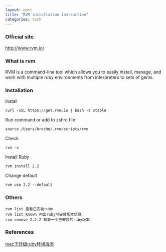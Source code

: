 ```yaml
---
layout: post
title: "RVM installation instruction"
categories: tech
---
```


### Official site
<a href='http://www.rvm.io/' target='blank'>http://www.rvm.io/</a>

### What is rvm
RVM is a command-line tool which allows you to easily install, manage, and work with multiple ruby environments from interpreters to sets of gems.

### Installation
Install

    curl -sSL https://get.rvm.io | bash -s stable

Run command or add to zshrc file

    source /Users/broche/.rvm/scripts/rvm

Check

    rvm -v

Install Ruby

    rvm install 2.2

Change default

    rvm use 2.2 --default

### Others

    rvm list 查看已安装ruby
    rvm list known 列出ruby可安装版本信息
    rvm remove 2.2.2 卸载一个已安装的ruby版本

### References
<a href='http://blog.csdn.net/archer_sc/article/details/52043305' target='blank'>mac下升级ruby环境版本</a>
